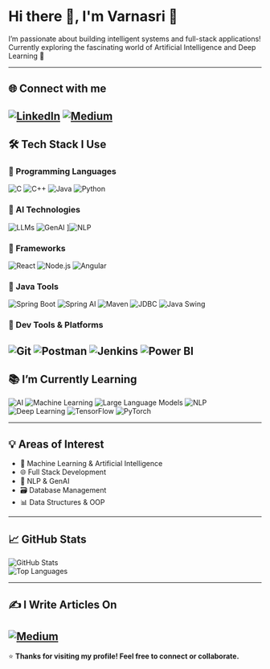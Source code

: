 



# Hi there 👋, I'm Varnasri 🤖

I’m passionate about building intelligent systems and full-stack applications!  
Currently exploring the fascinating world of Artificial Intelligence and Deep Learning 🚀

---
## 🌐 Connect with me
[![LinkedIn](https://img.shields.io/badge/LinkedIn-blue?style=flat&logo=linkedin)](https://www.linkedin.com/in/varnasri-kumaran/)
[![Medium](https://img.shields.io/badge/Medium-12100E?logo=medium)](https://medium.com/@varnasrikumaran004)
---
## 🛠️ Tech Stack I Use
### 🔷 Programming Languages  
![C](https://img.shields.io/badge/-C-A8B9CC?logo=c&logoColor=white)  ![C++](https://img.shields.io/badge/-C++-00599C?logo=c%2B%2B&logoColor=white)  ![Java](https://img.shields.io/badge/-Java-007396?logo=java&logoColor=white)  ![Python](https://img.shields.io/badge/-Python-3776AB?logo=python&logoColor=white)  
### 🔶 AI Technologies  
![LLMs](https://img.shields.io/badge/-LLMs-grey)  ![GenAI](https://img.shields.io/badge/-GenAI-blueviolet)  ]![NLP](https://img.shields.io/badge/-NLP-orange)
### 🔷 Frameworks  
![React](https://img.shields.io/badge/-React-61DAFB?logo=react&logoColor=black)  ![Node.js](https://img.shields.io/badge/-Node.js-339933?logo=nodedotjs&logoColor=white)  ![Angular](https://img.shields.io/badge/-Angular-DD0031?logo=angular&logoColor=white)
### 🔶 Java Tools  
![Spring Boot](https://img.shields.io/badge/-Spring%20Boot-6DB33F?logo=springboot&logoColor=white)  ![Spring AI](https://img.shields.io/badge/-SpringAI-lightgrey)  ![Maven](https://img.shields.io/badge/-Maven-C71A36?logo=apachemaven)  ![JDBC](https://img.shields.io/badge/-JDBC-blue)  ![Java Swing](https://img.shields.io/badge/-Swing-007396)
### 🔷 Dev Tools & Platforms  
![Git](https://img.shields.io/badge/-Git-F05032?logo=git&logoColor=white)  ![Postman](https://img.shields.io/badge/-Postman-FF6C37?logo=postman&logoColor=white)  ![Jenkins](https://img.shields.io/badge/-Jenkins-D24939?logo=jenkins&logoColor=white)  ![Power BI](https://img.shields.io/badge/-Power%20BI-F2C811?logo=powerbi&logoColor=black)
---
## 📚 I’m Currently Learning
![AI](https://img.shields.io/badge/-Artificial%20Intelligence-blueviolet)  ![Machine Learning](https://img.shields.io/badge/-Machine%20Learning-orange)  ![Large Language Models](https://img.shields.io/badge/-LLMs-darkblue)  ![NLP](https://img.shields.io/badge/-Natural%20Language%20Processing-teal)  ![Deep Learning](https://img.shields.io/badge/-Deep%20Learning-red)  ![TensorFlow](https://img.shields.io/badge/-TensorFlow-FF6F00?logo=tensorflow)  ![PyTorch](https://img.shields.io/badge/-PyTorch-EE4C2C?logo=pytorch&logoColor=white)

---

## 💡 Areas of Interest
- 🤖 Machine Learning & Artificial Intelligence  
- 🌐 Full Stack Development  
- 🧠 NLP & GenAI  
- 🗃️ Database Management  
- 📊 Data Structures & OOP  
---


## 📈 GitHub Stats
![GitHub Stats](https://github-readme-stats.vercel.app/api?username=VarnasriKumaran&show_icons=true&theme=radical)  
![Top Languages](https://github-readme-stats.vercel.app/api/top-langs/?username=VarnasriKumaran&layout=compact)

---

## ✍️ I Write Articles On

[![Medium](https://img.shields.io/badge/Medium-12100E?logo=medium)](https://medium.com/@varnasrikumaran004)  
---

⭐️ **Thanks for visiting my profile! Feel free to connect or collaborate.**


